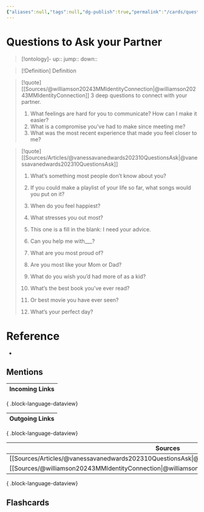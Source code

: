 ```yaml
---
{"aliases":null,"tags":null,"dg-publish":true,"permalink":"/cards/questions-to-ask-your-partner/","dgPassFrontmatter":true}
---
```


# Questions to Ask your Partner

> [!ontology]-
> up:: 
> jump:: 
> down:: 

> [!Definition] Definition
> 

> [!quote] [[Sources/@williamson20243MMIdentityConnection\|@williamson20243MMIdentityConnection]]
> 3 deep questions to connect with your partner.  
> 1. What feelings are hard for you to communicate? How can I make it  easier?
> 2. What is a compromise you've had to make since meeting me?  
> 3. What was the most recent experience that made you feel closer to  me?

> [!quote] [[Sources/Articles/@vanessavanedwards202310QuestionsAsk\|@vanessavanedwards202310QuestionsAsk]]
> 1. What’s something most people don’t know about you?
> 2. If you could make a playlist of your life so far, what songs would you put on it?
> 
> 3. When do you feel happiest?
> 4. What stresses you out most?
> 5. This one is a fill in the blank: I need your advice.
> 
> 6. Can you help me with___?
> 7. What are you most proud of?
> 8. Are you most like your Mom or Dad?
> 9. What do you wish you’d had more of as a kid?
> 
> 10. What’s the best book you’ve ever read?
> 
> 11. Or best movie you have ever seen?
> 12. What’s your perfect day?

# Reference
- 

## Mentions

| Incoming Links |
| -------------- |

{ .block-language-dataview}

| Outgoing Links |
| -------------- |

{ .block-language-dataview}

| Sources                                                                                            |
| -------------------------------------------------------------------------------------------------- |
| [[Sources/Articles/@vanessavanedwards202310QuestionsAsk\|@vanessavanedwards202310QuestionsAsk]] |
| [[Sources/@williamson20243MMIdentityConnection\|@williamson20243MMIdentityConnection]]          |

{ .block-language-dataview}

## Flashcards 
